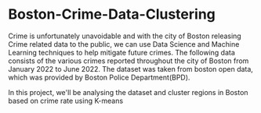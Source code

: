 # Boston-Crime-Data-Clustering


Crime is unfortunately unavoidable and with the city of Boston releasing Crime related data to the public, we can use Data Science and Machine Learning techniques to help mitigate future crimes. The following data consists of the various crimes reported throughout the city of Boston from January 2022 to June 2022. The dataset was taken from boston open data, which was provided by Boston Police Department(BPD).

In this project, we'll be analysing the dataset and cluster regions in Boston based on crime rate using K-means
